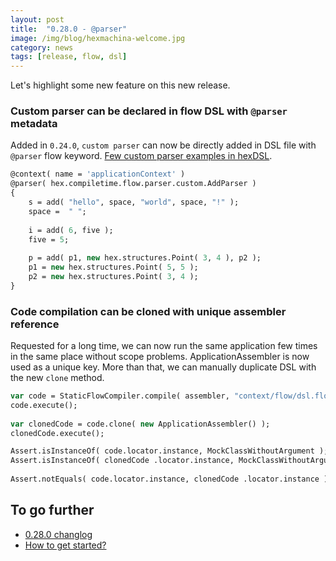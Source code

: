 ```yaml
---
layout: post
title:  "0.28.0 - @parser"
image: /img/blog/hexmachina-welcome.jpg
category: news
tags: [release, flow, dsl]
---
```

Let's highlight some new feature on this new release. 

### Custom parser can be declared in flow DSL with `@parser` metadata
Added in `0.24.0`, `custom parser` can now be directly added in DSL file with `@parser` flow keyword. [Few custom parser examples in hexDSL](https://github.com/DoclerLabs/hexDSL/tree/master/src/hex/compiletime/flow/parser/custom).
```haxe
@context( name = 'applicationContext' )
@parser( hex.compiletime.flow.parser.custom.AddParser )
{
	s = add( "hello", space, "world", space, "!" );
	space =  " ";
	
	i = add( 6, five );
	five = 5;
	
	p = add( p1, new hex.structures.Point( 3, 4 ), p2 );
	p1 = new hex.structures.Point( 5, 5 );
	p2 = new hex.structures.Point( 3, 4 );
}
```

### Code compilation can be cloned with unique assembler reference
Requested for a long time, we can now run the same application few times in the same place without scope problems. ApplicationAssembler is now used as a unique key. More than that, we can manually duplicate DSL with the new `clone` method. 
```haxe
var code = StaticFlowCompiler.compile( assembler, "context/flow/dsl.flow" );
code.execute();
		
var clonedCode = code.clone( new ApplicationAssembler() );
clonedCode.execute();

Assert.isInstanceOf( code.locator.instance, MockClassWithoutArgument );
Assert.isInstanceOf( clonedCode .locator.instance, MockClassWithoutArgument );
		
Assert.notEquals( code.locator.instance, clonedCode .locator.instance );
```

## To go further
* [0.28.0 changlog](https://github.com/DoclerLabs/hexMachina/releases/tag/0.28.0)
* [How to get started?](http://hexmachina.org/docs/getstarted/)

